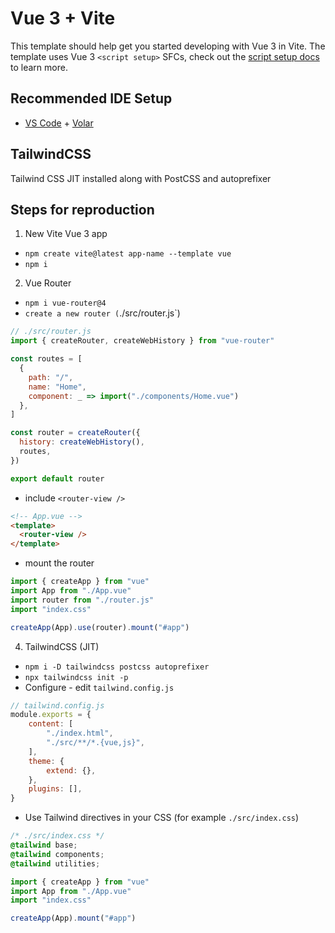 # Vue 3 + Vite

This template should help get you started developing with Vue 3 in Vite. The template uses Vue 3 `<script setup>` SFCs, check out the [script setup docs](https://v3.vuejs.org/api/sfc-script-setup.html#sfc-script-setup) to learn more.

## Recommended IDE Setup

- [VS Code](https://code.visualstudio.com/) + [Volar](https://marketplace.visualstudio.com/items?itemName=johnsoncodehk.volar)

## TailwindCSS

Tailwind CSS JIT installed along with PostCSS and autoprefixer

## Steps for reproduction

1. New Vite Vue 3 app
  - `npm create vite@latest app-name --template vue`
  - `npm i`
2. Vue Router
  - `npm i vue-router@4`
  - `create a new router (`./src/router.js`)

```js
// ./src/router.js
import { createRouter, createWebHistory } from "vue-router"

const routes = [
  {
    path: "/",
    name: "Home",
    component: _ => import("./components/Home.vue")
  },
]

const router = createRouter({
  history: createWebHistory(),
  routes,
})

export default router
```

  - include `<router-view />`

```html
<!-- App.vue -->
<template>
  <router-view />
</template>
```

  - mount the router

```js
import { createApp } from "vue"
import App from "./App.vue"
import router from "./router.js"
import "index.css"

createApp(App).use(router).mount("#app")
```

4. TailwindCSS (JIT)
  - `npm i -D tailwindcss postcss autoprefixer`
  - `npx tailwindcss init -p`
  - Configure - edit `tailwind.config.js`

```js
// tailwind.config.js
module.exports = {
    content: [
        "./index.html",
        "./src/**/*.{vue,js}",
    ],
    theme: {
        extend: {},
    },
    plugins: [],
}
```

  - Use Tailwind directives in your CSS (for example `./src/index.css`)

```css
/* ./src/index.css */
@tailwind base;
@tailwind components;
@tailwind utilities;
```

```js
import { createApp } from "vue"
import App from "./App.vue"
import "index.css"

createApp(App).mount("#app")
```
